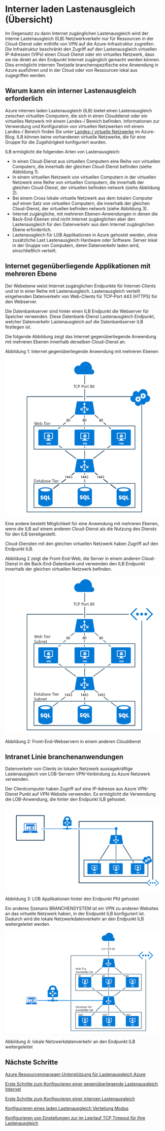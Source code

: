 
<properties
   pageTitle="Interner Lastenausgleich Übersicht | Microsoft Azure"
   description="Übersicht über das interne Lastenausgleich und der zugehörigen Funktionen. Funktionsweise des ein Lastenausgleich für Azure und mögliche Szenarien, die interne Endpunkte konfigurieren"
   services="load-balancer"
   documentationCenter="na"
   authors="sdwheeler"
   manager="carmonm"
   editor="tysonn" />
<tags
   ms.service="load-balancer"
   ms.devlang="na"
   ms.topic="article"
   ms.tgt_pltfrm="na"
   ms.workload="infrastructure-services"
   ms.date="10/24/2016"
   ms.author="sewhee" />


# <a name="internal-load-balancer-overview"></a>Interner laden Lastenausgleich (Übersicht)

Im Gegensatz zu dann Internet zugänglichen Lastenausgleich wird der interne Lastenausgleich (ILB) Netzwerkverkehr nur für Ressourcen in der Cloud-Dienst oder mithilfe von VPN auf die Azure-Infrastruktur zugreifen. Die Infrastruktur beschränkt den Zugriff auf den Lastenausgleich virtuellen IP-Adressen (VIPs) einen Cloud-Dienst oder ein virtuelles Netzwerk, dass sie nie direkt an den Endpunkt Internet zugänglich gemacht werden können. Dies ermöglicht internen Textzeile branchenspezifische eine Anwendung in Azure ausführen und in der Cloud oder von Ressourcen lokal aus zugegriffen werden.

## <a name="why-you-may-need-an-internal-load-balancer"></a>Warum kann ein interner Lastenausgleich erforderlich

Azure internen laden Lastenausgleich (ILB) bietet einen Lastenausgleich zwischen virtuellen Computern, die sich in einen Clouddienst oder ein virtuelles Netzwerk mit einem Landes-/ Bereich befinden. Informationen zur Verwendung und Konfiguration von virtuellen Netzwerken mit einem Landes-/ Bereich finden Sie unter [Landes-/ virtuelle Netzwerke](https://azure.microsoft.com/blog/2014/05/14/regional-virtual-networks/) im Azure-Blog. ILB können keine vorhandenen virtuelle Netzwerke, die für eine Gruppe für die Zugehörigkeit konfiguriert wurden.

ILB ermöglicht die folgenden Arten von Lastenausgleich:

- In einen Cloud-Dienst aus virtuellen Computern eine Reihe von virtuellen Computern, die innerhalb der gleichen Cloud-Dienst befinden (siehe Abbildung 1).
- In einem virtuellen Netzwerk von virtuellen Computern in der virtuellen Netzwerk eine Reihe von virtuellen Computern, die innerhalb der gleichen Cloud-Dienst, der virtuellen befinden network (siehe Abbildung 2).
- Bei einem Cross lokale virtuelle Netzwerk aus dem lokalen Computer auf einen Satz von virtuellen Computern, die innerhalb der gleichen Cloud-Dienst, der virtuellen befinden network (siehe Abbildung 3).
- Internet zugängliche, mit mehreren Ebenen-Anwendungen in denen die Back-End-Ebenen sind nicht Internet zugänglichen aber den Lastenausgleich für den Datenverkehr aus dem Internet zugänglichen Ebene erforderlich.
- Lastenausgleich für LOB Applikationen in Azure gehostet werden, ohne zusätzliche Last Lastenausgleich Hardware oder Software. Server lokal in der Gruppe von Computern, deren Datenverkehr laden wird, einschließlich verteilt.

## <a name="internet-facing-multi-tier-applications"></a>Internet gegenüberliegende Applikationen mit mehreren Ebene


Der Webebene weist Internet zugänglichen Endpunkte für Internet-Clients und ist in einer Reihe mit Lastenausgleich. Lastenausgleich verteilt eingehenden Datenverkehr von Web-Clients für TCP-Port 443 (HTTPS) für den Webserver.

Die Datenbankserver sind hinter einen ILB Endpunkt die Webserver für Speicher verwenden. Diese Datenbank-Dienst Lastenausgleich Endpunkt, welcher Datenverkehr Lastenausgleich auf die Datenbankserver ILB festlegen ist.

Die folgende Abbildung zeigt das Internet gegenüberliegende Anwendung mit mehreren Ebenen innerhalb derselben Cloud-Dienst an.

Abbildung 1: Internet gegenüberliegende Anwendung mit mehreren Ebenen

![Interner Lastenausgleich einzelnen Cloud-Dienst](./media/load-balancer-internal-overview/IC736321.png)

Eine andere besteht Möglichkeit für eine Anwendung mit mehreren Ebenen, wenn die ILB auf einem anderen Cloud-Dienst als die Nutzung des Diensts für den ILB bereitgestellt.

Cloud-Diensten mit den gleichen virtuellen Netzwerk haben Zugriff auf den Endpunkt ILB.

Abbildung 2 zeigt die Front-End-Web, die Server in einem anderen Cloud-Dienst in die Back-End-Datenbank und verwenden den ILB Endpunkt innerhalb der gleichen virtuellen Netzwerk befinden.

![Interner Lastenausgleich zwischen Cloud-Dienste](./media/load-balancer-internal-overview/IC744147.png)

Abbildung 2: Front-End-Webservern in einem anderen Clouddienst

## <a name="intranet-line-of-business-applications"></a>Intranet Linie branchenanwendungen

Datenverkehr von Clients im lokalen Netzwerk aussagekräftige Lastenausgleich von LOB-Servern VPN-Verbindung zu Azure Netzwerk verwenden.

Der Clientcomputer haben Zugriff auf eine IP-Adresse aus Azure VPN-Dienst Punkt auf VPN-Website verwenden. Es ermöglicht die Verwendung die LOB-Anwendung, die hinter den Endpunkt ILB gehostet.

![Interner Lastenausgleich mit Punkt auf VPN-Website](./media/load-balancer-internal-overview/IC744148.png)

Abbildung 3: LOB Applikationen hinter den Endpunkt Pfd gehostet

Ein anderes Szenario BRANCHENSYSTEM ist ein VPN zu anderen Websites an das virtuelle Netzwerk haben, in der Endpunkt ILB konfiguriert ist. Dadurch wird die lokale Netzwerkdatenverkehr an den Endpunkt ILB weitergeleitet werden.

![Interner Lastenausgleich mithilfe von VPN zu anderen Websites](./media/load-balancer-internal-overview/IC744150.png)

Abbildung 4: lokale Netzwerkdatenverkehr an den Endpunkt ILB weitergeleitet


## <a name="next-steps"></a>Nächste Schritte

[Azure Ressourcenmanager-Unterstützung für Lastenausgleich Azure](load-balancer-arm.md)

[Erste Schritte zum Konfigurieren einer gegenüberliegende Lastenausgleich Internet](load-balancer-get-started-internet-arm-ps.md)

[Erste Schritte zum Konfigurieren einer internen Lastenausgleich](load-balancer-get-started-ilb-arm-ps.md)

[Konfigurieren eines laden Lastenausgleich Verteilung Modus](load-balancer-distribution-mode.md)

[Konfigurieren von Einstellungen zur im Leerlauf TCP Timeout für Ihre Lastenausgleich](load-balancer-tcp-idle-timeout.md)

